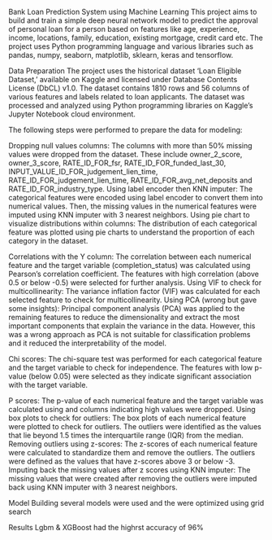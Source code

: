 Bank Loan Prediction System using Machine Learning
This project aims to build and train a simple deep neural network model to predict the approval of personal loan for a person based on features like age, experience, income, locations, family, education, existing mortgage, credit card etc. The project uses Python programming language and various libraries such as pandas, numpy, seaborn, matplotlib, sklearn, keras and tensorflow.

Data Preparation
The project uses the historical dataset ‘Loan Eligible Dataset,’ available on Kaggle and licensed under Database Contents License (DbCL) v1.0. The dataset contains 1810 rows and 56 columns of various features and labels related to loan applicants. The dataset was processed and analyzed using Python programming libraries on Kaggle’s Jupyter Notebook cloud environment.

The following steps were performed to prepare the data for modeling:

Dropping null values columns: The columns with more than 50% missing values were dropped from the dataset. These include owner_2_score, owner_3_score, RATE_ID_FOR_fsr, RATE_ID_FOR_funded_last_30, INPUT_VALUE_ID_FOR_judgement_lien_time, RATE_ID_FOR_judgement_lien_time, RATE_ID_FOR_avg_net_deposits and RATE_ID_FOR_industry_type.
Using label encoder then KNN imputer: The categorical features were encoded using label encoder to convert them into numerical values. Then, the missing values in the numerical features were imputed using KNN imputer with 3 nearest neighbors.
Using pie chart to visualize distributions within columns: The distribution of each categorical feature was plotted using pie charts to understand the proportion of each category in the dataset.

Correlations with the Y column: The correlation between each numerical feature and the target variable (completion_status) was calculated using Pearson’s correlation coefficient. The features with high correlation (above 0.5 or below -0.5) were selected for further analysis.
Using VIF to check for multicollinearity: The variance inflation factor (VIF) was calculated for each selected feature to check for multicollinearity.
Using PCA (wrong but gave some insights): Principal component analysis (PCA) was applied to the remaining features to reduce the dimensionality and extract the most important components that explain the variance in the data. However, this was a wrong approach as PCA is not suitable for classification problems and it reduced the interpretability of the model.

Chi scores: The chi-square test was performed for each categorical feature and the target variable to check for independence. The features with low p-value (below 0.05) were selected as they indicate significant association with the target variable.

P scores: The p-value of each numerical feature and the target variable was calculated using and columns indicating high values were dropped.
Using box plots to check for outliers: The box plots of each numerical feature were plotted to check for outliers. The outliers were identified as the values that lie beyond 1.5 times the interquartile range (IQR) from the median.
Removing outliers using z-scores: The z-scores of each numerical feature were calculated to standardize them and remove the outliers. The outliers were defined as the values that have z-scores above 3 or below -3.
Imputing back the missing values after z scores using KNN imputer: The missing values that were created after removing the outliers were imputed back using KNN imputer with 3 nearest neighbors.

Model Building 
several models were used and the were optimized using grid search 

Results
Lgbm & XGBoost had the highrst accuracy of 96%
